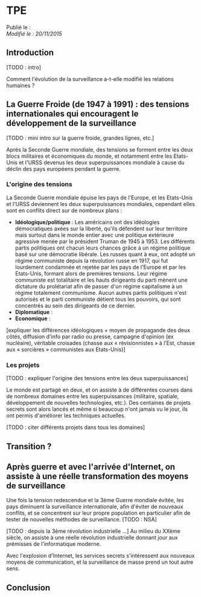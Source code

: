 TPE
===

Publié le :  
*Modifié le : 20/11/2015*

## Introduction

[TODO : intro]

Comment l'évolution de la surveillance a-t-elle modifié les relations humaines ?

## La Guerre Froide (de 1947 à 1991) : des tensions internationales qui encouragent le développement de la surveillance

[TODO : mini intro sur la guerre froide, grandes lignes, etc.]

Après la Seconde Guerre mondiale, des tensions se forment entre les deux blocs militaires et économiques du monde, et notamment entre les Etats-Unis et l'URSS devenus les deux superpuissances mondiale à cause du déclin des pays européens pendant la guerre. 

### L'origine des tensions

La Seconde Guerre mondiale épuise les pays de l'Europe, et les Etats-Unis et l'URSS deviennent les deux superpuissances mondiales, cependant elles sont en conflits direct sur de nombreux plans :

- **Idéologique/politique** : Les américains ont des idéologies démocratiques axées sur la liberté, qu'ils défendent sur leur territoire mais surtout dans le monde entier avec une politique extérieure agressive menée par le président Truman de 1945 à 1953. Les différents partis politiques ont chacun leurs chances grâce à un régime politique basé sur une démocratie libérale. Les russes quant à eux, ont adopté un régime communiste depuis la révolution russe en 1917, qui fut lourdement condamnée et rejetée par les pays de l'Europe et par les Etats-Unis, formant alors de premières tensions. Leur régime communiste est totalitaire et les hauts dirigeants du parti mènent une dictature du prolétariat afin de passer d'un régime capitalisme à un régime totalement communisme. Aucun autres partis politiques n'est autorisés et le parti communiste détient tous les pouvoirs, qui sont concentrés au sein des dirigeants de ce dernier.
- **Diplomatique** :
- **Economique** :

[expliquer les différences idéologiques + moyen de propagande des deux côtés, diffusion d'info par radio ou presse, campagne d'opinion (ex nucléaire), véritable croisades (chasse aux « révisionnistes » à l’Est, chasse aux « sorcières » communistes aux Etats-Unis)]

### Les projets

[TODO : expliquer l'origine des tensions entre les deux superpuissances]

Le monde est partagé en deux, et on assiste à de différentes courses dans de nombreux domaines entre les superpuissances (militaire, spatiale, développement de nouvelles technologies, etc.). Des centaines de projets secrets sont alors lancés et même si beaucoup n'ont jamais vu le jour, ils ont permis d'améliorer les techniques actuelles.

[TODO : citer différents projets dans tous les domaines]

## Transition ?

## Après guerre et avec l'arrivée d'Internet, on assiste à une réelle transformation des moyens de surveillance

Une fois la tension redescendue et la 3ème Guerre mondiale évitée, les pays diminuent la surveillance internationale, afin d'éviter de nouveaux conflits, et se concentrent sur leur propre population en particulier afin de tester de nouvelles méthodes de surveillance. [TODO : NSA]

[TODO : depuis la 3ème révolution industrielle ...]
Au milieu du XXème siècle, on assiste à une réelle révolution industrielle donnant jour aux prémisses de l'informatique moderne.

Avec l'explosion d'Internet, les services secrets s'intéressent aux nouveaux moyens de communication, et la surveillance de masse prend un tout autre sens.

## Conclusion
